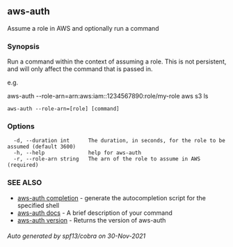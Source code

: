 ## aws-auth

Assume a role in AWS and optionally run a command

### Synopsis


Run a command within the context of assuming a role. This is not persistent, and will only affect the command that is passed in.

e.g.

aws-auth --role-arn=arn:aws:iam::1234567890:role/my-role aws s3 ls

```
aws-auth --role-arn=[role] [command]
```

### Options

```
  -d, --duration int      The duration, in seconds, for the role to be assumed (default 3600)
  -h, --help              help for aws-auth
  -r, --role-arn string   The arn of the role to assume in AWS (required)
```

### SEE ALSO

* [aws-auth completion](aws-auth_completion.md)	 - generate the autocompletion script for the specified shell
* [aws-auth docs](aws-auth_docs.md)	 - A brief description of your command
* [aws-auth version](aws-auth_version.md)	 - Returns the version of aws-auth

###### Auto generated by spf13/cobra on 30-Nov-2021
